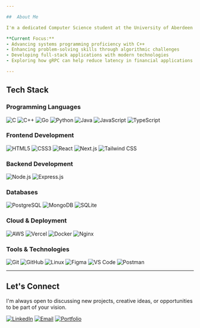 ```yaml
---

##  About Me

I'm a dedicated Computer Science student at the University of Aberdeen with a passion for building robust, efficient software solutions. My interests span full-stack development, systems programming, fine-tuning crypto mining rigs, algorithms, and solutions. I'm currently deepening my expertise in C++ for systems programming while strengthening my data structures and algorithms skills through LeetCode challenges and real-world projects.

**Current Focus:**
- Advancing systems programming proficiency with C++
- Enhancing problem-solving skills through algorithmic challenges
- Developing full-stack applications with modern technologies
- Exploring how gRPC can help reduce latency in financial applications and quantitative solutions 

---
```


##  Tech Stack

### **Programming Languages**
![C](https://img.shields.io/badge/C-A8B9CC?style=flat-square&logo=c&logoColor=white)
![C++](https://img.shields.io/badge/C++-00599C?style=flat-square&logo=c%2B%2B&logoColor=white)
![Go](https://img.shields.io/badge/Go-00ADD8?style=flat-square&logo=go&logoColor=white)
![Python](https://img.shields.io/badge/Python-3776AB?style=flat-square&logo=python&logoColor=white)
![Java](https://img.shields.io/badge/Java-007396?style=flat-square&logo=java&logoColor=white)
![JavaScript](https://img.shields.io/badge/JavaScript-F7DF1E?style=flat-square&logo=javascript&logoColor=black)
![TypeScript](https://img.shields.io/badge/TypeScript-3178C6?style=flat-square&logo=typescript&logoColor=white)

### **Frontend Development**
![HTML5](https://img.shields.io/badge/HTML5-E34F26?style=flat-square&logo=html5&logoColor=white)
![CSS3](https://img.shields.io/badge/CSS3-1572B6?style=flat-square&logo=css3&logoColor=white)
![React](https://img.shields.io/badge/React-20232A?style=flat-square&logo=react&logoColor=61DAFB)
![Next.js](https://img.shields.io/badge/Next.js-000000?style=flat-square&logo=next.js&logoColor=white)
![Tailwind CSS](https://img.shields.io/badge/Tailwind_CSS-06B6D4?style=flat-square&logo=tailwind-css&logoColor=white)

### **Backend Development**
![Node.js](https://img.shields.io/badge/Node.js-339933?style=flat-square&logo=node.js&logoColor=white)
![Express.js](https://img.shields.io/badge/Express.js-000000?style=flat-square&logo=express&logoColor=white)

### **Databases**
![PostgreSQL](https://img.shields.io/badge/PostgreSQL-4169E1?style=flat-square&logo=postgresql&logoColor=white)
![MongoDB](https://img.shields.io/badge/MongoDB-4EA94B?style=flat-square&logo=mongodb&logoColor=white)
![SQLite](https://img.shields.io/badge/SQLite-003B57?style=flat-square&logo=sqlite&logoColor=white)

### **Cloud & Deployment**
![AWS](https://img.shields.io/badge/AWS-232F3E?style=flat-square&logo=amazon-aws&logoColor=white)
![Vercel](https://img.shields.io/badge/Vercel-000000?style=flat-square&logo=vercel&logoColor=white)
![Docker](https://img.shields.io/badge/Docker-2496ED?style=flat-square&logo=docker&logoColor=white)
![Nginx](https://img.shields.io/badge/Nginx-009639?style=flat-square&logo=nginx&logoColor=white)

### **Tools & Technologies**
![Git](https://img.shields.io/badge/Git-F05032?style=flat-square&logo=git&logoColor=white)
![GitHub](https://img.shields.io/badge/GitHub-181717?style=flat-square&logo=github&logoColor=white)
![Linux](https://img.shields.io/badge/Linux-FCC624?style=flat-square&logo=linux&logoColor=black)
![Figma](https://img.shields.io/badge/Figma-F24E1E?style=flat-square&logo=figma&logoColor=white)
![VS Code](https://img.shields.io/badge/VS_Code-007ACC?style=flat-square&logo=visual-studio-code&logoColor=white)
![Postman](https://img.shields.io/badge/Postman-FF6C37?style=flat-square&logo=postman&logoColor=white)

---

##   Let's Connect

I'm always open to discussing new projects, creative ideas, or opportunities to be part of your vision.

[![LinkedIn](https://img.shields.io/badge/LinkedIn-%230077B5?style=for-the-badge&logo=linkedin&logoColor=white)](https://www.linkedin.com/in/tadeyemo32)
[![Email](https://img.shields.io/badge/Email-D14836?style=for-the-badge&logo=gmail&logoColor=white)](mailto:tadeyemo32@gmail.com)
[![Portfolio](https://img.shields.io/badge/Portfolio-000000?style=for-the-badge&logo=google-chrome&logoColor=white)](https://portfolio-eight-mu-8ux8n1fldx.vercel.app)



